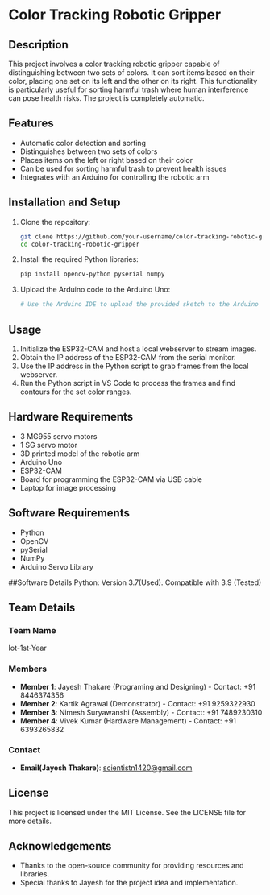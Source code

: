 # Color Tracking Robotic Gripper

## Description
This project involves a color tracking robotic gripper capable of distinguishing between two sets of colors. It can sort items based on their color, placing one set on its left and the other on its right. This functionality is particularly useful for sorting harmful trash where human interference can pose health risks. The project is completely automatic.

## Features
- Automatic color detection and sorting
- Distinguishes between two sets of colors
- Places items on the left or right based on their color
- Can be used for sorting harmful trash to prevent health issues
- Integrates with an Arduino for controlling the robotic arm

## Installation and Setup
1. Clone the repository:
    ```sh
    git clone https://github.com/your-username/color-tracking-robotic-gripper.git
    cd color-tracking-robotic-gripper
    ```

2. Install the required Python libraries:
    ```sh
    pip install opencv-python pyserial numpy
    ```

3. Upload the Arduino code to the Arduino Uno:
    ```sh
    # Use the Arduino IDE to upload the provided sketch to the Arduino Uno.
    ```

## Usage
1. Initialize the ESP32-CAM and host a local webserver to stream images.
2. Obtain the IP address of the ESP32-CAM from the serial monitor.
3. Use the IP address in the Python script to grab frames from the local webserver.
4. Run the Python script in VS Code to process the frames and find contours for the set color ranges.

## Hardware Requirements
- 3 MG955 servo motors
- 1 SG servo motor
- 3D printed model of the robotic arm
- Arduino Uno
- ESP32-CAM
- Board for programming the ESP32-CAM via USB cable
- Laptop for image processing

## Software Requirements
- Python
- OpenCV
- pySerial
- NumPy
- Arduino Servo Library
  
##Software Details
Python: Version 3.7(Used). Compatible with 3.9 (Tested)

## Team Details

### Team Name
Iot-1st-Year

### Members
- **Member 1**: Jayesh Thakare (Programing and Designing) - Contact: +91 8446374356 
- **Member 2**: Kartik Agrawal (Demonstrator) - Contact: +91 9259322930
- **Member 3**: Nimesh Suryawanshi (Assembly) - Contact: +91 7489230310
- **Member 4**: Vivek Kumar (Hardware Management) - Contact: +91 6393265832

### Contact
- **Email(Jayesh Thakare)**: scientistn1420@gmail.com

## License
This project is licensed under the MIT License. See the LICENSE file for more details.

## Acknowledgements
- Thanks to the open-source community for providing resources and libraries.
- Special thanks to Jayesh for the project idea and implementation.
